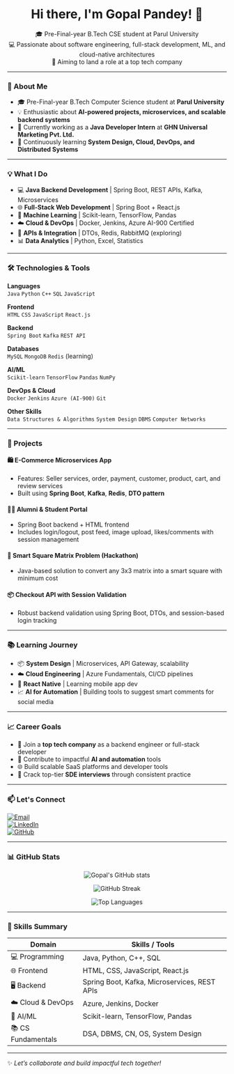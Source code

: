 <h1 align="center">Hi there, I'm Gopal Pandey! 👋</h1>

<p align="center">
🎓 Pre-Final-year B.Tech CSE student at Parul University <br>
💻 Passionate about software engineering, full-stack development, ML, and cloud-native architectures<br>
🚀 Aiming to land a role at a top tech company
</p>

---

### 🚀 About Me

- 🎓 Pre-Final-year B.Tech Computer Science student at **Parul University**
- 💡 Enthusiastic about **AI-powered projects, microservices, and scalable backend systems**
- 🔬 Currently working as a **Java Developer Intern** at **GHN Universal Marketing Pvt. Ltd.**
- 🧠 Continuously learning **System Design, Cloud, DevOps, and Distributed Systems**

---

### 💡 What I Do

- 💻 **Java Backend Development** | Spring Boot, REST APIs, Kafka, Microservices  
- 🌐 **Full-Stack Web Development** | Spring Boot + React.js  
- 🧠 **Machine Learning** | Scikit-learn, TensorFlow, Pandas  
- ☁️ **Cloud & DevOps** | Docker, Jenkins, Azure AI-900 Certified  
- 🔗 **APIs & Integration** | DTOs, Redis, RabbitMQ (exploring)  
- 📊 **Data Analytics** | Python, Excel, Statistics

---

### 🛠️ Technologies & Tools

**Languages**  
`Java` `Python` `C++` `SQL` `JavaScript`

**Frontend**  
`HTML` `CSS` `JavaScript` `React.js`

**Backend**  
`Spring Boot` `Kafka` `REST API`

**Databases**  
`MySQL` `MongoDB` `Redis` (learning)

**AI/ML**  
`Scikit-learn` `TensorFlow` `Pandas` `NumPy`

**DevOps & Cloud**  
`Docker` `Jenkins` `Azure (AI-900)` `Git`

**Other Skills**  
`Data Structures & Algorithms` `System Design` `DBMS` `Computer Networks`

---

### 📌 Projects

#### 🛍️ E-Commerce Microservices App  
- Features: Seller services, order, payment, customer, product, cart, and review services  
- Built using **Spring Boot**, **Kafka**, **Redis**, **DTO pattern**

#### 🧑‍🎓 Alumni & Student Portal  
- Spring Boot backend + HTML frontend  
- Includes login/logout, post feed, image upload, likes/comments with session management

#### 🧠 Smart Square Matrix Problem (Hackathon)  
- Java-based solution to convert any 3x3 matrix into a smart square with minimum cost

#### 📦 Checkout API with Session Validation  
- Robust backend validation using Spring Boot, DTOs, and session-based login tracking

---

### 📚 Learning Journey

- 📦 **System Design** | Microservices, API Gateway, scalability  
- ☁️ **Cloud Engineering** | Azure Fundamentals, CI/CD pipelines  
- 📱 **React Native** | Learning mobile app dev  
- 📈 **AI for Automation** | Building tools to suggest smart comments for social media

---

### 📈 Career Goals

- 💼 Join a **top tech company** as a backend engineer or full-stack developer  
- 🤖 Contribute to impactful **AI and automation** tools  
- 🌐 Build scalable SaaS platforms and developer tools  
- 🎯 Crack top-tier **SDE interviews** through consistent practice

---

### 📫 Let's Connect

[![Email](https://img.shields.io/badge/Email-D14836?style=for-the-badge&logo=gmail&logoColor=white)](mailto:gopalp1122@gmail.com)  
[![LinkedIn](https://img.shields.io/badge/LinkedIn-0A66C2?style=for-the-badge&logo=linkedin&logoColor=white)](https://www.linkedin.com/in/gopal-pandey-375281259/)  
[![GitHub](https://img.shields.io/badge/GitHub-100000?style=for-the-badge&logo=github&logoColor=white)](https://github.com/GopalPandey1122)

---

### 📊 GitHub Stats

<p align="center">
  <img src="https://github-readme-stats.vercel.app/api?username=GopalPandey1122&show_icons=true&theme=radical" alt="Gopal's GitHub stats" />
</p>

<p align="center">
  <img src="https://github-readme-streak-stats.herokuapp.com/?user=GopalPandey1122&theme=radical" alt="GitHub Streak" />
</p>

<p align="center">
  <img src="https://github-readme-stats.vercel.app/api/top-langs/?username=GopalPandey1122&layout=compact&theme=radical" alt="Top Languages" />
</p>

---

### 🧠 Skills Summary

| Domain              | Skills / Tools                                           |
|---------------------|----------------------------------------------------------|
| 💻 Programming       | Java, Python, C++, SQL                                   |
| 🌐 Frontend          | HTML, CSS, JavaScript, React.js                          |
| 🖥️ Backend           | Spring Boot, Kafka, Microservices, REST APIs            |
| ☁️ Cloud & DevOps    | Azure, Jenkins, Docker                                   |
| 🧠 AI/ML             | Scikit-learn, TensorFlow, Pandas                         |
| 📚 CS Fundamentals   | DSA, DBMS, CN, OS, System Design                         |

---

✨ *Let’s collaborate and build impactful tech together!*
